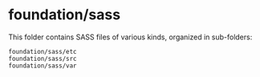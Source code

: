 # foundation/sass

This folder contains SASS files of various kinds, organized in sub-folders:

    foundation/sass/etc
    foundation/sass/src
    foundation/sass/var
